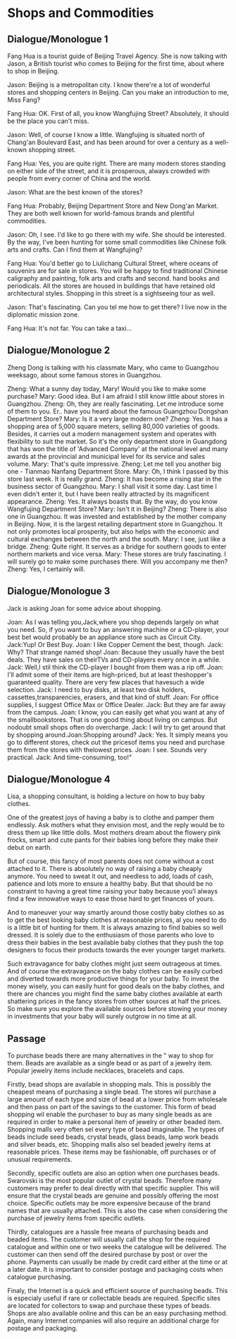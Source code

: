 # Shops and Commodities

## Dialogue/Monologue 1

Fang Hua is a tourist guide of Beijing Travel Agency. She is now talking with Jason, a British tourist who comes to Beijing for the first time, about where to shop in Beijing.

Jason: Beijing is a metropolitan city. I know there're a lot of wonderful stores and shopping centers in Beijing. Can you make an introduction to me, Miss Fang?

Fang Hua: OK. First of all, you know Wangfujing Street? Absolutely, it should be the place you can't miss.

Jason: Well, of course I know a little. Wangfujing is situated north of Chang'an Boulevard East, and has been around for over a century as a well-known shopping street.

Fang Hua: Yes, you are quite right. There are many modern stores standing on either side of the street, and it is prosperous, always crowded with people from every corner of China and the world.

Jason: What are the best known of the stores?

Fang Hua: Probably, Beijing Department Store and New Dong'an Market. They are both well known for world-famous brands and plentiful commodities.

Jason: Oh, I see. I'd like to go there with my wife. She should be interested. By the way, I've been hunting for some small commodities like Chinese folk arts and crafts. Can I find them at Wangfujing?

Fang Hua: You'd better go to Liulichang Cultural Street, where oceans of souvenirs are for sale in stores. You will be happy to find traditional Chinese caligraphy and painting, folk arts and crafts and second. hand books and periodicals. All the stores are housed in buildings that have retained old architectural styles. Shopping in this street is a sightseeing tour as well.

Jason: That's fascinating. Can you tel me how to get there? I live now in the diplomatic mission zone.

Fang Hua: It's not far. You can take a taxi...

## Dialogue/Monologue 2

Zheng Dong is talking with his classmate Mary, who came to Guangzhou weeksago, about some famous stores in Guangzhou.

Zheng: What a sunny day today, Mary! Would you like to make some purchase?
Mary: Good idea. But I am afraid I still know little about stores in Guangzhou.
Zheng: Oh, they are really fascinating. Let me introduce some of them to you. Er.. have you heard about the famous Guangzhou Dongshan Department Store?
Mary: Is it a very large modern one?
Zheng: Yes. It has a shopping area of 5,000 square meters, selling 80,000 varieties of goods. Besides, it carries out a modern management system and operates with flexibility to suit the market. So it's the only department store in Guangdong that has won the title of 'Advanced Company' at the national level and many awards at the provincial and municipal level for its service and sales volume.
Mary: That's quite impressive.
Zheng: Let me tell you another big one - Tianmao Nanfang Department Store.
Mary: Oh, I think I passed by this store last week. It is really grand.
Zheng: It has become a rising star in the business sector of Guangzhou.
Mary: I shall visit it some day. Last time I even didn't enter it, but I have been really attracted by its magnificent appearance.
Zheng: Yes. It always boasts that. By the way, do you know Wangfujing Department Store?
Mary: Isn't it in Beijing?
Zheng: There is also one in Guangzhou. It was invested and established by the mother company in Beijing. Now, it is the largest retailing department store in Guangzhou. It not only promotes local prosperity, but also helps with the economic and cultural exchanges between the north and the south.
Mary: I see, just like a bridge.
Zheng: Quite right. It serves as a bridge for southern goods to enter northern markets and vice versa.
Mary: These stores are truly fascinating. I will surely go to make some purchases there. Will you accompany me then?
Zheng: Yes, I certainly will.

## Dialogue/Monologue 3

Jack is asking Joan for some advice about shopping.

Joan: As I was telling you,Jack,where you shop depends largely on what you need. So, if you want to buy an answering machine or a CD-player, your best bet would probably be an appliance store such as Circuit City.
Jack:Yup! Or Best Buy.
Joan: I like Copper Cement the best, though.
Jack: Why? That strange named shop!
Joan: Because they usually have the best deals. They have sales on theirTVs and CD-players every once in a while.
Jack: Well,I stil think the CD-player I bought from them was a rip off.
Joan: I'll admit some of their items are high-priced, but at least theshopper's guaranteed quality. There are very few places that havesuch a wide selection.
Jack: I need to buy disks, at least two disk holders, cassettes,transparencies, erasers, and that kind of stuff.
Joan: For office supplies, I suggest Office Max or Office Dealer.
Jack: But they are far away from the campus.
Joan: I know, you can easily get what you want at any of the smallbookstores. That is one good thing about living on campus. But nodoubt small shops often do overcharge.
Jack: I will try to get around that by shopping around.Joan:Shopping around?
Jack: Yes. It simply means you go to different stores, check out the pricesof items you need and purchase them from the stores with thelowest prices.
Joan: I see. Sounds very practical.
Jack: And time-consuming, too!"

## Dialogue/Monologue 4

Lisa, a shopping consultant, is holding a lecture on how to buy baby clothes.

One of the greatest joys of having a baby is to clothe and pamper them endlessly. Ask mothers what they envision most, and the reply would be to dress them up like little dolls. Most mothers dream about the flowery pink frocks, smart and cute pants for their babies long before they make their debut on earth.

But of course, this fancy of most parents does not come without a cost attached to it. There is absolutely no way of raising a baby cheaply anymore. You need to sweat it out, and needless to add, loads of cash, patience and lots more to ensure a healthy baby. But that should be no constraint to having a great time raising your baby because you'l always find a few innowative ways to ease those hard to get finances of yours.

And to maneuver your way smartly around those costly baby clothes so as to get the best looking baby clothes at reasonable prices, al you need to do is a little bit of hunting for them. It is always amazing to find babies so well dressed. It is solely due to the enthusiasm of those parents who love to dress their babies in the best available baby clothes that they push the top designers to focus their products towards the ever younger target markets.

Such extravagance for baby clothes might just seem outrageous at times. And of course the extravagance on the baby clothes can be easily curbed and diverted towards more productive things for your baby. To invest the money wisely, you can easily hunt for good deals on the baby clothes, and there are chances you might find the same baby clothes available at earth shattering prices in the fancy stores from other sources at half the prices. So make sure you explore the available sources before stowing your money in investments that your baby will surely outgrow in no time at all.

## Passage

To purchase beads there are many alternatives in the " way to shop for them. Beads are available as a single bead or as part of a jewelry item. Popular jewelry items include necklaces, bracelets and caps.

Firstly, bead shops are available in shopping mals. This is possibly the cheapest means of purchasing a single bead. The stores wil purchase a large amount of each type and size of bead at a lower price from wholesale and then pass on part of the savings to the customer. This form of bead shopping wil enable the purchaser to buy as many single beads as are required in order to make a personal item of jewelry or other beaded item. Shopping malls very often sel every type of bead imaginable. The types of beads include seed beads, crystal beads, glass beads, lamp work beads and silver beads, etc. Shopping malls also sel beaded jewelry items at reasonable prices. These items may be fashionable, off purchases or of unusual requirements.

Secondly, specific outlets are also an option when one purchases beads. Swarovski is the most popular outlet of crystal beads. Therefore many customers may prefer to deal directly with that specific supplier. This will ensure that the crystal beads are genuine and possibly offering the most choice. Specific outlets may be more expensive because of the brand names that are usually attached. This is also the case when considering the purchase of jewelry items from specific outlets.

Thirdly, catalogues are a hassle free means of purchasing beads and beaded items. The customer will usually call the shop for the required catalogue and within one or two weeks the catalogue will be delivered. The customer can then send off the desired purchase by post or over the phone. Payments can usually be made by credit card either at the time or at a later date. It is important to consider postage and packaging costs when catalogue purchasing.

Finaly, the Internet is a quick and efficient source of purchasing beads. This is especialy useful if rare or collectable beads are required. Specific sites are located for collectors to swap and purchase these types of beads. Shops are also available online and this can be an easy purchasing method. Again, many Internet companies will also require an additional charge for postage and packaging.
